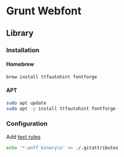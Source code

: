 # Grunt Webfont

## Library

### Installation

#### Homebrew

```sh
brew install ttfautohint fontforge
```

#### APT

```sh
sudo apt update
sudo apt -y install ttfautohint fontforge
```

<!--
{,*/}*
-->

### Configuration

Add [text rules](/gitattributes.md#text)

```sh
echo '*.woff binary\n' >> ./.gitattributes
```
